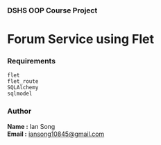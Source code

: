 ### DSHS OOP Course Project

# Forum Service using Flet

### Requirements
```
flet
flet_route
SQLAlchemy
sqlmodel
```

### Author
<b>Name :</b> Ian Song<br>
<b>Email :</b> iansong10845@gmail.com<br>
